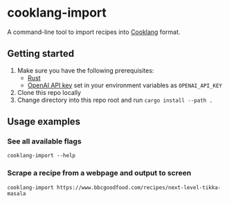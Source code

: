 # cooklang-import
A command-line tool to import recipes into [Cooklang](https://cooklang.org/) format.

## Getting started

1. Make sure you have the following prerequisites:
    * [Rust](https://www.rust-lang.org/tools/install)
    * [OpenAI API key](https://platform.openai.com/api-keys) set in your environment variables as `OPENAI_API_KEY`
2. Clone this repo locally
3. Change directory into this repo root and run `cargo install --path .`

## Usage examples
### See all available flags
```
cooklang-import --help
```
### Scrape a recipe from a webpage and output to screen
```
cooklang-import https://www.bbcgoodfood.com/recipes/next-level-tikka-masala
```

